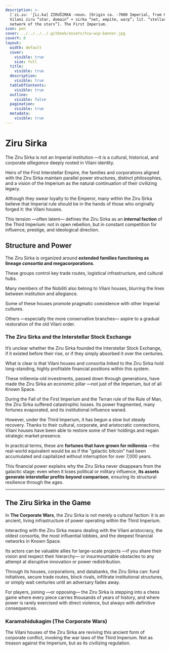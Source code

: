 ```yaml
---
description: >-
  [ˈzi.ɾuː ˈʃiɾ.ka] ZIRUŠIRKA –noun. [Origin ca. -7000 Imperial, from High
  Vilani ziru “star, domain” + sirka “net, empite, warp”; lit. “stellar weave,
  network of the stars”]. The First Imperium.
icon: pen
cover: ../../../../.gitbook/assets/tcw-wip-banner.jpg
coverY: 0
layout:
  width: default
  cover:
    visible: true
    size: full
  title:
    visible: true
  description:
    visible: true
  tableOfContents:
    visible: true
  outline:
    visible: false
  pagination:
    visible: true
  metadata:
    visible: true
---
```


# Ziru Sirka

The Ziru Sirka is not an Imperial institution —it is a cultural, historical, and corporate _alliegance_ deeply rooted in Vilani identity.

Heirs of the First Interstellar Empire, the families and corporations aligned with the Ziru Sirka maintain parallel power structures, distinct philosophies, and a vision of the Imperium as the natural continuation of their civilizing legacy.

Although they swear loyalty to the Emperor, many within the Ziru Sirka believe that Imperial rule should be in the hands of those who originally forged it: the Vilani houses.

This tension —often latent— defines the Ziru Sirka as an **internal faction** of the Third Imperium: not in open rebellion, but in constant competition for influence, prestige, and ideological direction.

## Structure and Power

The Ziru Sirka is organized around **extended families functioning as lineage _consortia_ and megacorporations**.

These groups control key trade routes, logistical infrastructure, and cultural hubs.

Many members of the Nobiliti also belong to Vilani houses, blurring the lines between institution and allegiance.

Some of these houses promote pragmatic coexistence with other Imperial cultures.

Others —especially the more conservative branches— aspire to a gradual restoration of the old Vilani order.

### The Ziru Sirka and the Interstellar Stock Exchange

It’s unclear whether the Ziru Sirka founded the Interstellar Stock Exchange, if it existed before their rise, or if they simply absorbed it over the centuries.

What is clear is that Vilani houses and consortia linked to the Ziru Sirka hold long-standing, highly profitable financial positions within this system.

These millennia-old investments, passed down through generations, have made the Ziru Sirka an economic pillar —not just of the Imperium, but of all Known Space.

During the Fall of the First Imperium and the Terran rule of the Rule of Man, the Ziru Sirka suffered catastrophic losses. Its power fragmented, many fortunes evaporated, and its institutional influence waned.

However, under the Third Imperium, it has begun a slow but steady recovery. Thanks to their cultural, corporate, and aristocratic connections, Vilani houses have been able to restore some of their holdings and regain strategic market presence.

In practical terms, these are **fortunes that have grown for millennia** —the real-world equivalent would be as if the "galactic bitcoin" had been accumulated and capitalized without interruption for over 7,000 years.

This financial power explains why the Ziru Sirka never disappears from the galactic stage: even when it loses political or military influence, **its assets generate interstellar profits beyond comparison**, ensuring its structural resilience through the ages.

***

## The Ziru Sirka in the Game

In **The Corporate Wars**, the Ziru Sirka is not merely a cultural faction: it is an ancient, living infrastructure of power operating within the Third Imperium.

Interacting with the Ziru Sirka means dealing with the Vilani aristocracy, the oldest consortia, the most influential lobbies, and the deepest financial networks in Known Space.

Its actors can be valuable allies for large-scale projects —if you share their vision and respect their hierarchy— or insurmountable obstacles to any attempt at disruptive innovation or power redistribution.

Through its houses, corporations, and databanks, the Ziru Sirka can: fund initiatives, secure trade routes, block rivals, infiltrate institutional structures, or simply wait centuries until an adversary fades away.

For players, joining —or opposing— the Ziru Sirka is stepping into a chess game where every piece carries thousands of years of history, and where power is rarely exercised with direct violence, but always with definitive consequences.

### Karamshidukagim (The Corporate Wars)
The Vilani houses of the Ziru Sirka are reviving this ancient form of corporate conflict, invoking the war laws of the Third Imperium.
Not as treason against the Imperium, but as its civilizing regulation.